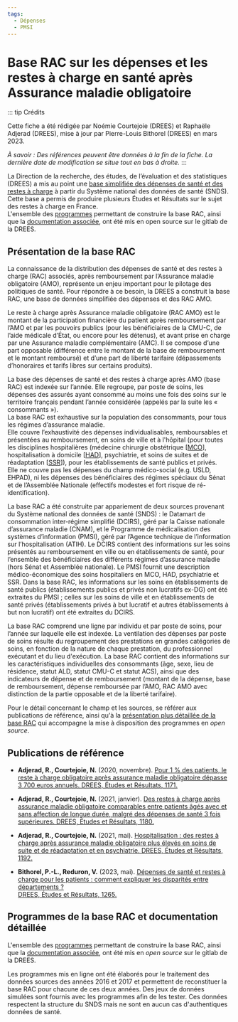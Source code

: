 ```yaml
---
tags:
  - Dépenses
  - PMSI
---
```


# Base RAC sur les dépenses et les restes à charge en santé après Assurance maladie obligatoire
<!-- SPDX-License-Identifier: MPL-2.0 -->

<TagLinks />

::: tip Crédits

Cette fiche a été rédigée par Noémie Courtejoie (DREES) et Raphaële Adjerad (DREES), mise à jour par Pierre-Louis Bithorel (DREES) en mars 2023.

*À savoir : Des références peuvent être données à la fin de la fiche. La dernière date de modification se situe tout en bas à droite.*
:::

La Direction de la recherche, des études, de l’évaluation et des statistiques (DREES) a mis au point une [base simplifiée des dépenses de santé et des restes à charge](https://drees.solidarites-sante.gouv.fr/sources-outils-et-enquetes/la-base-rac-sur-les-depenses-et-les-restes-charge-en-sante-apres) à partir du Système national des données de santé (SNDS).
Cette base a permis de produire plusieurs Études et Résultats sur le sujet des restes à charge en France.   
L'ensemble des [programmes](https://git.drees.fr/drees_code_public/outils/restes-a-charge-snds/-/tree/main/baserac?ref_type=heads) permettant de construire la base RAC, ainsi que la [documentation associée](https://git.drees.fr/drees_code_public/outils/restes-a-charge-snds/-/tree/main/documentation?ref_type=heads), ont été mis en open source sur le gitlab de la DREES.

## Présentation de la base RAC

La connaissance de la distribution des dépenses de santé et des restes à charge (RAC) associés, 
après remboursement par l’Assurance maladie obligatoire (AMO), représente un enjeu important pour 
le pilotage des politiques de santé. Pour répondre à ce besoin, la DREES a construit la base RAC, une base de données 
simplifiée des dépenses et des RAC AMO. 

Le reste à charge après Assurance maladie obligatoire (RAC AMO) est le montant de la participation 
financière du patient après remboursement par l’AMO et par les pouvoirs publics (pour les bénéficiaires de la 
CMU-C, de l’aide médicale d’État, ou encore pour les détenus), et avant prise en charge par une Assurance maladie 
complémentaire (AMC). Il se compose d’une part opposable (différence entre le montant de la base de remboursement 
et le montant remboursé) et d’une part de liberté tarifaire (dépassements d’honoraires et tarifs libres sur 
certains produits).

La base des dépenses de santé et des restes à charge après AMO (base RAC) est indexée sur l’année. 
Elle regroupe, par poste de soins, les dépenses des assurés ayant consommé au moins une fois des soins sur 
le territoire français pendant l’année considérée (appelés par la suite les « consommants »).   
La base RAC est exhaustive sur la population des consommants, pour tous les régimes d’assurance maladie.   
Elle couvre l’exhaustivité des dépenses individualisables, remboursables et présentées au remboursement, 
en soins de ville et à l'hôpital (pour toutes les disciplines hospitalières (médecine chirurgie obstétrique [[MCO](../glossaire/MCO.md)], 
hospitalisation à domicile [[HAD](../glossaire/HAD.md)], psychiatrie, et soins de suites et de réadaptation [[SSR](../glossaire/SSR.md)]), pour les établissements de santé publics et privés.   
Elle ne couvre pas les dépenses du champ médico-social (e.g. USLD, EHPAD),
ni les dépenses des bénéficiaires des régimes spéciaux du Sénat et de l’Assemblée Nationale (effectifs modestes et fort risque de ré-identification).

La base RAC a été construite par appariement de deux sources provenant du Système national des données de santé (SNDS) : 
le Datamart de consommation inter-régime simplifié (DCIRS), géré par la Caisse nationale d’assurance maladie (CNAM), 
et le Programme de médicalisation des systèmes d’information (PMSI), géré par l’Agence technique de l’information sur 
l’hospitalisation (ATIH). Le DCIRS contient des informations sur les soins présentés au remboursement en ville ou en 
établissements de santé, pour l’ensemble des bénéficiaires des différents régimes d’assurance maladie 
(hors Sénat et Assemblée nationale). Le PMSI fournit une description médico-économique des soins hospitaliers 
en MCO, HAD, psychiatrie et SSR. Dans la base RAC, les informations sur les soins en établissements de 
santé publics (établissements publics et privés non lucratifs ex-DG) ont été extraites du PMSI ; 
celles sur les soins de ville et en établissements de santé privés (établissements privés à but lucratif et 
autres établissements à but non lucratif) ont été extraites du DCIRS.

La base RAC comprend une ligne par individu et par poste de soins, pour l’année sur laquelle elle est indexée. La ventilation des dépenses par poste de soins résulte du regroupement des prestations en grandes catégories de soins, en fonction de la nature de chaque prestation, du professionnel exécutant et du lieu d'exécution. La base RAC contient des informations sur les caractéristiques individuelles des consommants (âge, sexe, lieu de résidence, statut ALD, statut CMU-C et statut ACS), ainsi que des indicateurs de dépense et de remboursement (montant de la dépense, base de remboursement, dépense remboursée par l’AMO, RAC AMO avec distinction de la partie opposable et de la liberté tarifaire).

Pour le détail concernant le champ et les sources, se référer aux publications de référence, ainsi qu'à la [présentation plus détaillée de la base RAC](https://git.drees.fr/drees_code_public/outils/restes-a-charge-snds/-/blob/main/documentation/presentation_generale.md?ref_type=heads) qui accompagne la mise à disposition des programmes en *open source*.

## Publications de référence

-	**Adjerad, R., Courtejoie, N.** (2020, novembre). 
[Pour 1 % des patients, le reste à charge obligatoire après assurance maladie obligatoire dépasse 3 700 euros annuels. 
DREES, Études et Résultats, 1171.](https://drees.solidarites-sante.gouv.fr/sites/default/files/2021-02/ER_1171_BAT%20BIS.pdf) 

-	**Adjerad, R., Courtejoie, N.** (2021, janvier). 
[Des restes à charge après assurance maladie obligatoire comparables entre patients âgés avec et sans affection de 
longue durée, malgré des dépenses de santé 3 fois supérieures. 
DREES, Études et Résultats, 1180.](https://drees.solidarites-sante.gouv.fr/sites/default/files/2021-02/er_1180.pdf) 

-	**Adjerad, R., Courtejoie, N.** (2021, mai). 
[Hospitalisation : des restes à charge après assurance maladie obligatoire plus élevés en soins de suite et de 
réadaptation et en psychiatrie. 
DREES, Études et Résultats, 1192.](https://drees.solidarites-sante.gouv.fr/sites/default/files/2021-05/ER1192.pdf) 

-	**Bithorel, P.-L., Reduron, V.** (2023, mai). 
[ Dépenses de santé et restes à charge pour les patients : comment expliquer les disparités entre départements ?  
DREES, Études et Résultats, 1265.](https://drees.solidarites-sante.gouv.fr/sites/default/files/2024-01/ER1265MAJ190124.pdf) 


## Programmes de la base RAC et documentation détaillée

L'ensemble des [programmes](https://git.drees.fr/drees_code_public/outils/restes-a-charge-snds/-/tree/main/baserac?ref_type=heads) permettant de construire la base RAC, ainsi que la [documentation associée](https://git.drees.fr/drees_code_public/outils/restes-a-charge-snds/-/tree/main/documentation?ref_type=heads), ont été mis en *open source* sur le gitlab de la DREES.

Les programmes mis en ligne ont été élaborés pour le traitement des données sources des années 2016 et 2017 et permettent de reconstituer la base RAC pour chacune de ces deux années. Des jeux de données simulées sont fournis avec les programmes afin de les tester. Ces données respectent la structure du SNDS mais ne sont en aucun cas d'authentiques données de santé.


